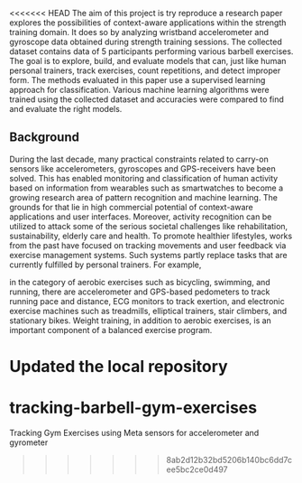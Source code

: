 <<<<<<< HEAD
The aim of this project is try reproduce a research paper explores the possibilities of context-aware applications within the strength training domain.
It does so by analyzing wristband accelerometer and gyroscope data obtained during strength training sessions. The collected dataset contains
data of 5 participants performing various barbell exercises. The goal is to
explore, build, and evaluate models that can, just like human personal
trainers, track exercises, count repetitions, and detect improper form.
The methods evaluated in this paper use a supervised learning approach
for classification. Various machine learning algorithms were trained using
the collected dataset and accuracies were compared to find and evaluate
the right models.


## Background
During the last decade, many practical constraints related to carry-on sensors
like accelerometers, gyroscopes and GPS-receivers have been solved. This has enabled monitoring and classification of human activity based on information from
wearables such as smartwatches to become a growing research area of pattern
recognition and machine learning. The grounds for that lie in high commercial
potential of context-aware applications and user interfaces. Moreover, activity
recognition can be utilized to attack some of the serious societal challenges like
rehabilitation, sustainability, elderly care and health.
To promote healthier lifestyles, works from the past have focused on tracking
movements and user feedback via exercise management systems. Such systems
partly replace tasks that are currently fulfilled by personal trainers. For example,

in the category of aerobic exercises such as bicycling, swimming, and running,
there are accelerometer and GPS-based pedometers to track running pace and
distance, ECG monitors to track exertion, and electronic exercise machines such
as treadmills, elliptical trainers, stair climbers, and stationary bikes. Weight
training, in addition to aerobic exercises, is an important component of a balanced exercise program.

Updated the local repository
=======
# tracking-barbell-gym-exercises
Tracking Gym Exercises using Meta sensors for accelerometer and gyrometer
>>>>>>> 8ab2d12b32bd5206b140bc6dd7cee5bc2ce0d497
